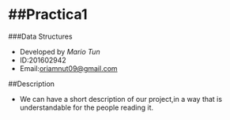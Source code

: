 ##Practica1
===========
###Data Structures

- Developed by *Mario Tun*<br>
- ID:201602942<br>
- Email:oriamnut09@gmail.com<br>

##Description
- We can have a short description of our project,in a way that is understandable for the people reading it.

